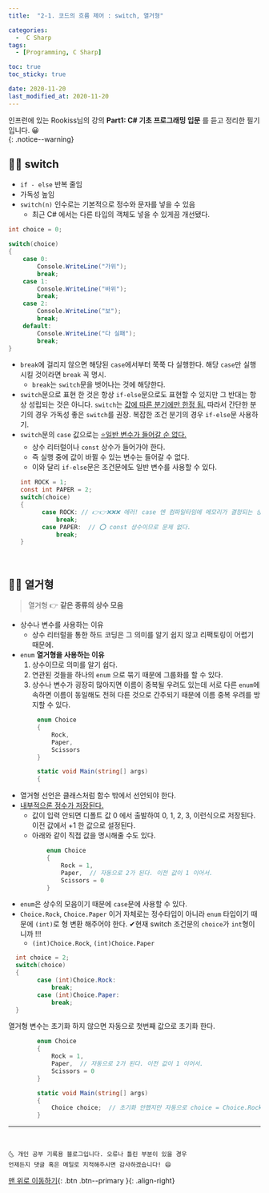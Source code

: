 ```yaml
---
title:  "2-1. 코드의 흐름 제어 : switch, 열거형" 

categories:
  -  C Sharp
tags:
  - [Programming, C Sharp]

toc: true
toc_sticky: true

date: 2020-11-20
last_modified_at: 2020-11-20
---
```


인프런에 있는 Rookiss님의 강의 **Part1: C# 기초 프로그래밍 입문** 를 듣고 정리한 필기입니다. 😀  
{: .notice--warning}
 

## 👱‍♀️ switch

- `if - else` 반복 줄임
- 가독성 높임
- `switch(n)` 인수로는 기본적으로 정수와 문자를 넣을 수 있음
  - 최근 C# 에서는 다른 타입의 객체도 넣을 수 있게끔 개선됐다.

```c#
int choice = 0;

switch(choice)
{
    case 0:
        Console.WriteLine("가위");
        break;
    case 1:
        Console.WriteLine("바위");
        break;
    case 2:
        Console.WriteLine("보");
        break;
    default:
        Console.WriteLine("다 실패");
        break;
}
```

- `break`에 걸리지 않으면 해당된 `case`에서부터 쭉쭉 다 실행한다. 해당 `case`만 실행 시킬 것이라면 `break` 꼭 명시.
  - `break`는 `switch`문을 벗어나는 것에 해당한다.
- `switch`문으로 표현 한 것은 항상 `if-else`문으로도 표현할 수 있지만 그 반대는 항상 성립되는 것은 아니다. `switch`는 <u>값에 따른 분기에만 한정 됨.</u> 따라서 간단한 분기의 경우 가독성 좋은 `switch`를 권장. 복잡한 조건 분기의 경우 `if-else`문 사용하기.
- `switch`문의 `case` 값으로는 <u>⭐일반 변수가 들어갈 순 없다.</u>
  - 상수 리터럴이나 `const` 상수가 들어가야 한다.
  - 즉 실행 중에 값이 바뀔 수 있는 변수는 들어갈 수 없다.
  - 이와 달리 `if-else`문은 조건문에도 일반 변수를 사용할 수 있다.
  ```c#
  int ROCK = 1;
  const int PAPER = 2;
  switch(choice)
  {
        case ROCK: // 👉👉❌❌❌ 에러! case 엔 컴파일타임에 메모리가 결정되는 상수가 들어와야 한다.
            break;  
        case PAPER:  // ⭕ const 상수이므로 문제 없다.
            break;
  }


  ```

<br>

## 👱‍♀️ 열거형

> 열거형 👉 **같은 종류의 상수 모음**

- 상수나 변수를 사용하는 이유
  - 상수 리터럴을 통한 하드 코딩은 그 의미를 알기 쉽지 않고 리팩토링이 어렵기 때문에.
- `enum` **열거형을 사용하는 이유**
  1. 상수이므로 의미를 알기 쉽다.
  2. 연관된 것들을 하나의 `enum` 으로 묶기 때문에 그룹화를 할 수 있다.
  3. 상수나 변수가 굉장히 많아지면 이름이 중복될 우려도 있는데 서로 다른 `enum`에 속하면 이름이 동일해도 전혀 다른 것으로 간주되기 때문에 이름 중복 우려를 방지할 수 있다.

```c#
        enum Choice
        {
            Rock,
            Paper,
            Scissors
        }

        static void Main(string[] args)
        {
```

- 열거형 선언은 클래스처럼 함수 밖에서 선언되야 한다.
- <u>내부적으론 정수가 저장된다.</u>
  - 값이 입력 안되면 디폴트 값 0 에서 출발하여 0, 1, 2, 3, 이런식으로 저장된다. 이전 값에서 +1 한 값으로 설정된다.
  - 아래와 같이 직접 값을 명시해줄 수도 있다.
    ```c#
        enum Choice
        {
            Rock = 1,
            Paper,  // 자동으로 2가 된다. 이전 값이 1 이어서.
            Scissors = 0
        }
    ```
- `enum`은 상수의 모음이기 때문에 `case`문에 사용할 수 있다.
- `Choice.Rock`, `Choice.Paper` 이거 자체로는 정수타입이 아니라 `enum` 타입이기 때문에 `(int)`로 형 변환 해주어야 한다. ✔현재 switch 조건문의 `choice`가 `int`형이니까 !!! 
  - `(int)Choice.Rock`, `(int)Choice.Paper`

```c#
  int choice = 2;
  switch(choice)
  {
        case (int)Choice.Rock: 
            break;  
        case (int)Choice.Paper: 
            break;
  }
```

열거형 변수는 초기화 하지 않으면 자동으로 첫번째 값으로 초기화 한다.

```c#
        enum Choice
        {
            Rock = 1,
            Paper,  // 자동으로 2가 된다. 이전 값이 1 이어서.
            Scissors = 0
        }

        static void Main(string[] args)
        {
            Choice choice;  // 초기화 안했지만 자동으로 choice = Choice.Rock 이 됨.
        }
```

***
<br>

    🌜 개인 공부 기록용 블로그입니다. 오류나 틀린 부분이 있을 경우 
    언제든지 댓글 혹은 메일로 지적해주시면 감사하겠습니다! 😄

[맨 위로 이동하기](#){: .btn .btn--primary }{: .align-right}